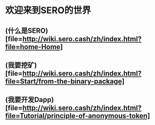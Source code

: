 # 欢迎来到SERO的世界



## (什么是SERO)[file=http://wiki.sero.cash/zh/index.html?file=home-Home]



## (我要挖矿)[file=http://wiki.sero.cash/zh/index.html?file=Start/from-the-binary-package]



## (我要开发Dapp)[file=http://wiki.sero.cash/zh/index.html?file=Tutorial/principle-of-anonymous-token]

